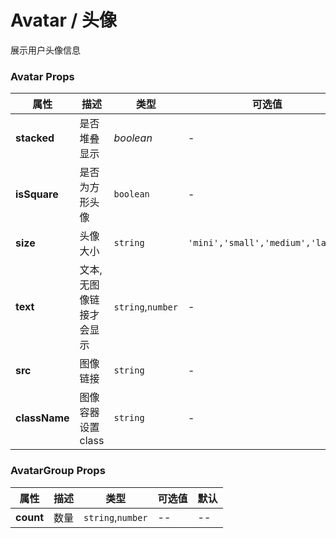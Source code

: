 # Avatar / 头像

展示用户头像信息

<playground title="默认的" name="ex-avatar-default" desc="Avatar 组件包含了圆形与方形" />

<playground title="大小" name="ex-avatar-size" desc="你可以指定组件大小"  />

<playground title="文本" name="ex-avatar-text" desc="在头像框内用文本替代" />

<playground title="头像组" name="ex-avatar-stacked" desc="多个头像框可以堆叠在一起" />

<attributes>

### Avatar Props

| 属性          | 描述                    | 类型              | 可选值                            | 默认     |
| ------------- | ----------------------- | ----------------- | --------------------------------- | -------- |
| **stacked**   | 是否堆叠显示            | _boolean_         | -                                 | `false`  |
| **isSquare**  | 是否为方形头像          | `boolean`         | -                                 | `false`  |
| **size**      | 头像大小                | `string`          | `'mini','small','medium','large'` | `medium` |
| **text**      | 文本,无图像链接才会显示 | `string`,`number` | -                                 | `-`      |
| **src**       | 图像链接                | `string`          | -                                 | `-`      |
| **className** | 图像容器设置 class      | `string`          | -                                 | `-`      |

</attributes>

### AvatarGroup Props

<attributes>

| 属性      | 描述 | 类型              | 可选值 | 默认 |
| --------- | ---- | ----------------- | ------ | ---- |
| **count** | 数量 | `string`,`number` | --     | --   |

</attributes>
